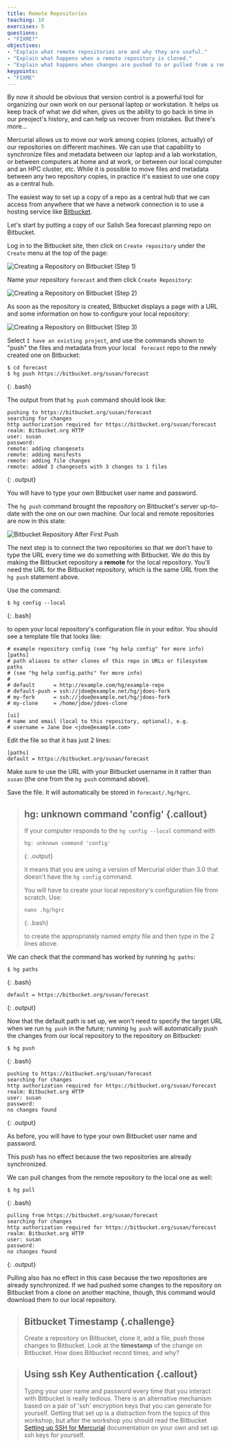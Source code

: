 ```yaml
---
title: Remote Repositories
teaching: 10
exercises: 5
questions:
- "FIXME?"
objectives:
- "Explain what remote repositories are and why they are useful."
- "Explain what happens when a remote repository is cloned."
- "Explain what happens when changes are pushed to or pulled from a remote repository."
keypoints:
- "FIXME"
---
```


By now it should be obvious that version control is a powerful tool for
organizing our own work on our personal laptop or workstation.
It helps us keep track of what we did when,
gives us the ability to go back in time in our preoject's history,
and can help us recover from mistakes.
But there's more...

Mercurial allows us to move our work among copies
(clones, actually)
of our repositories on different machines.
We can use that capability to synchronize files and metadata between our laptop
and a lab workstation,
or between computers at home and at work,
or between our local computer and an HPC cluster,
etc.
While it is possible to move files and metadata between any two repository copies,
in practice it's easiest to use one copy as a central hub.

The easiest way to set up a copy of a repo as a central hub that we can access
from anywhere that we have a network connection is to use a hosting service like
[Bitbucket](https://bitbucket.org/).

Let's start by putting a copy of our Salish Sea forecast planning repo on Bitbucket.

Log in to the Bitbucket site,
then click on `Create repository` under the `Create` menu at the top of the page:

![Creating a Repository on Bitbucket (Step 1)](fig/bitbucket-create-repo-01.png)

Name your repository `forecast` and then click `Create Repository`:

![Creating a Repository on Bitbucket (Step 2)](fig/bitbucket-create-repo-02.png)

As soon as the repository is created,
Bitbucket displays a page with a URL and some information on how to configure
your local repository:

![Creating a Repository on Bitbucket (Step 3)](fig/bitbucket-create-repo-03.png)

Select `I have an existing project`,
and use the commands shown to "push" the files and metadata from your local `
forecast` repo to the newly created one on Bitbucket:

~~~
$ cd forecast
$ hg push https://bitbucket.org/susan/forecast
~~~
{: .bash}

The output from that `hg push` command should look like:

~~~
pushing to https://bitbucket.org/susan/forecast
searching for changes
http authorization required for https://bitbucket.org/susan/forecast
realm: Bitbucket.org HTTP
user: susan
password:
remote: adding changesets
remote: adding manifests
remote: adding file changes
remote: added 3 changesets with 3 changes to 1 files
~~~
{: .output}

You will have to type your own Bitbucket user name and password.

The `hg push` command brought the repository on Bitbucket's server up-to-date with the one on our own machine.
Our local and remote repositories are now in this state:

![Bitbucket Repository After First Push](fig/bitbucket-repo-after-first-push.svg)

The next step is to connect the two repositories so that we don't have to type
the URL every time we do something with Bitbucket.
We do this by making the Bitbucket repository a **remote** for the local repository.
You'll need the URL for the Bitbucket repository,
which is the same URL from the `hg push` statement above.

Use the command:

~~~
$ hg config --local
~~~
{: .bash}

to open your local repository's configuration file in your editor.
You should see a template file that looks like:

~~~
# example repository config (see "hg help config" for more info)
[paths]
# path aliases to other clones of this repo in URLs or filesystem paths
# (see "hg help config.paths" for more info)
#
# default      = http://example.com/hg/example-repo
# default-push = ssh://jdoe@example.net/hg/jdoes-fork
# my-fork      = ssh://jdoe@example.net/hg/jdoes-fork
# my-clone     = /home/jdoe/jdoes-clone

[ui]
# name and email (local to this repository, optional), e.g.
# username = Jane Doe <jdoe@example.com>
~~~

Edit the file so that it has just 2 lines:

~~~
[paths]
default = https://bitbucket.org/susan/forecast
~~~

Make sure to use the URL with your Bitbucket username in it rather than `susan`
(the one from the `hg push` command above).

Save the file.
It will automatically be stored in `forecast/.hg/hgrc`.


> ## hg: unknown command 'config' {.callout}
>
> If your computer responds to the `hg config --local` command with
>
> ~~~
> hg: unknown command 'config'
> ~~~
> {: .output}
>
> it means that you are using a version of Mercurial older than 3.0 that
> doesn't have the `hg config` command.
>
> You will have to create your local repository's configuration file from scratch.
> Use:
>
> ~~~
> nano .hg/hgrc
> ~~~
> {: .bash}
>
> to create the appropriately named empty file and then type in the 2 lines
> above.


We can check that the command has worked by running `hg paths`:

~~~
$ hg paths
~~~
{: .bash}

~~~
default = https://bitbucket.org/susan/forecast
~~~
{: .output}

Now that the default path is set up, we won't need to specify the
target URL when we run `hg push` in the future; running `hg push`
will automatically push the changes from our local repository
to the repository on Bitbucket:

~~~
$ hg push
~~~
{: .bash}

~~~
pushing to https://bitbucket.org/susan/forecast
searching for changes
http authorization required for https://bitbucket.org/susan/forecast
realm: Bitbucket.org HTTP
user: susan
password:
no changes found
~~~
{: .output}

As before,
you will have to type your own Bitbucket user name and password.

This push has no effect because the two repositories are already synchronized.

We can pull changes from the remote repository to the local one as well:

~~~
$ hg pull
~~~
{: .bash}

~~~
pulling from https://bitbucket.org/susan/forecast
searching for changes
http authorization required for https://bitbucket.org/susan/forecast
realm: Bitbucket.org HTTP
user: susan
password:
no changes found
~~~
{: .output}

Pulling also has no effect in this case because the two repositories are already synchronized.
If we had pushed some changes to the repository on Bitbucket from a clone on another machine,
though,
this command would download them to our local repository.


> ## Bitbucket Timestamp {.challenge}
>
> Create a repository on Bitbucket,
> clone it,
> add a file,
> push those changes to Bitbucket.
> Look at the **timestamp** of the change on Bitbucket.
> How does Bitbucket record times, and why?


> ## Using ssh Key Authentication {.callout}
>
> Typing your user name and password every time that you interact with
> Bitbucket is really tedious.
> There is an alternative mechanism based on a pair of 'ssh' encryption keys
> that you can generate for yourself.
> Getting that set up is a distraction from the topics of this workshop,
> but after the workshop you should read the Bitbucket
> [Setting up SSH for Mercurial](https://confluence.atlassian.com/bitbucket/set-up-ssh-for-mercurial-728138122.html)
> documentation on your own and set up ssh keys for yourself.
